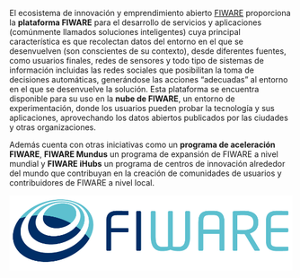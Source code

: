 
El ecosistema de innovación y emprendimiento abierto [FIWARE](https://www.fiware.org/about-us/) proporciona la **plataforma FIWARE** para el desarrollo de servicios y aplicaciones (comúnmente llamados soluciones inteligentes) cuya principal característica es que recolectan datos del entorno en el que se desenvuelven (son conscientes de su contexto), desde diferentes fuentes, como usuarios finales, redes de sensores y todo tipo de sistemas de información incluidas las redes sociales que posibilitan la toma de decisiones automáticas, generándose las acciones “adecuadas” al entorno en el que se desenvuelve la solución.
Esta plataforma se encuentra disponible para su uso en la **nube de FIWARE**, un entorno de experimentación, donde los usuarios pueden probar la tecnología y sus aplicaciones, aprovechando los datos abiertos publicados por las ciudades y otras organizaciones.

Además cuenta con otras iniciativas como un **programa de aceleración FIWARE**, **FIWARE Mundus** un programa de expansión de FIWARE a nivel mundial y **FIWARE iHubs** un programa de centros de innovación alrededor del mundo que contribuyan en la creación de comunidades de usuarios y contribuidores de FIWARE a nivel local.

  ![FIWARE logo](./ecosistemaFIWARE/images//Fiwarelogo.png)


